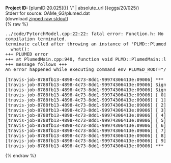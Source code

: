 **Project ID:** [plumID:20.025]({{ '/' | absolute_url }}eggs/20/025/)  
Stderr for source:  OAMe_G3/plumed.dat   
(download [zipped raw stdout](plumed.dat.plumed_master.stdout.txt.zip))  
{% raw %}
<pre>
../code/PytorchModel.cpp:22:22: fatal error: Function.h: No such file or directory
compilation terminated.
terminate called after throwing an instance of 'PLMD::Plumed::ExceptionError'
  what():  
+++ PLUMED error
+++ at PlumedMain.cpp:940, function void PLMD::PlumedMain::load(const string&)
+++ message follows +++
An error happened while executing command env PLUMED_ROOT="/home/travis/opt/lib/plumed_master" env PLUMED_HTMLDIR="/home/travis/opt/share/doc/plumed_master" env PLUMED_INCLUDEDIR="/home/travis/opt/include" env PLUMED_PROGRAM_NAME="plumed_master" env PLUMED_IS_INSTALLED="yes" "/home/travis/opt/lib/plumed_master"/scripts/mklib.sh ../code/PytorchModel.cpp

[travis-job-8788fb13-4898-4c73-8dd1-99974306413e:09006] *** Process received signal ***
[travis-job-8788fb13-4898-4c73-8dd1-99974306413e:09006] Signal: Aborted (6)
[travis-job-8788fb13-4898-4c73-8dd1-99974306413e:09006] Signal code:  (-6)
[travis-job-8788fb13-4898-4c73-8dd1-99974306413e:09006] [ 0] /lib/x86_64-linux-gnu/libc.so.6(+0x354b0)[0x7f1b772714b0]
[travis-job-8788fb13-4898-4c73-8dd1-99974306413e:09006] [ 1] /lib/x86_64-linux-gnu/libc.so.6(gsignal+0x38)[0x7f1b77271428]
[travis-job-8788fb13-4898-4c73-8dd1-99974306413e:09006] [ 2] /lib/x86_64-linux-gnu/libc.so.6(abort+0x16a)[0x7f1b7727302a]
[travis-job-8788fb13-4898-4c73-8dd1-99974306413e:09006] [ 3] /usr/lib/x86_64-linux-gnu/libstdc++.so.6(_ZN9__gnu_cxx27__verbose_terminate_handlerEv+0x16d)[0x7f1b778ab84d]
[travis-job-8788fb13-4898-4c73-8dd1-99974306413e:09006] [ 4] /usr/lib/x86_64-linux-gnu/libstdc++.so.6(+0x8d6b6)[0x7f1b778a96b6]
[travis-job-8788fb13-4898-4c73-8dd1-99974306413e:09006] [ 5] /usr/lib/x86_64-linux-gnu/libstdc++.so.6(+0x8d701)[0x7f1b778a9701]
[travis-job-8788fb13-4898-4c73-8dd1-99974306413e:09006] [ 6] /usr/lib/x86_64-linux-gnu/libstdc++.so.6(__cxa_rethrow+0x49)[0x7f1b778a9969]
[travis-job-8788fb13-4898-4c73-8dd1-99974306413e:09006] [ 7] plumed_master[0x40a072]
[travis-job-8788fb13-4898-4c73-8dd1-99974306413e:09006] [ 8] /lib/x86_64-linux-gnu/libc.so.6(__libc_start_main+0xf0)[0x7f1b7725c830]
[travis-job-8788fb13-4898-4c73-8dd1-99974306413e:09006] [ 9] plumed_master[0x40a0e9]
[travis-job-8788fb13-4898-4c73-8dd1-99974306413e:09006] *** End of error message ***
</pre>
{% endraw %}
